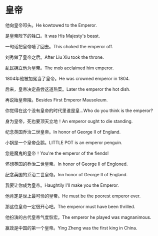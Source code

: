 # 皇帝

<p><span class="chinese">他向皇帝叩头。</span><span class="english">He kowtowed to the Emperor.</span></p>

<p><span class="chinese">是皇帝陛下的牲口。</span><span class="english">It was His Majesty's beast.</span></p>

<p><span class="chinese">一句话把皇帝噎了回去。</span><span class="english">This choked the emperor off.</span></p>

<p><span class="chinese">刘秀做了皇帝之后。</span><span class="english">After Liu Xiu took the throne.</span></p>

<p><span class="chinese">乱民拥立他为皇帝。</span><span class="english">The mob acclaimed him emperor.</span></p>

<p><span class="chinese">1804年他被加冕当了皇帝。</span><span class="english">He was crowned emperor in 1804.</span></p>

<p><span class="chinese">后来，皇帝决定品尝这道热菜。</span><span class="english">Later the emperor the hot dish.</span></p>

<p><span class="chinese">再说始皇帝陵。</span><span class="english">Besides First Emperor Mausoleum.</span></p>

<p><span class="chinese">你觉得在这个没有皇帝的时代里谁是皇…</span><span class="english">Who do you think is the emperor?</span></p>

<p><span class="chinese">身为皇帝，死也要顶天立地！</span><span class="english">An emperor ought to die standing.</span></p>

<p><span class="chinese">纪念英国乔治二世皇帝。</span><span class="english">In honor of George II of England.</span></p>

<p><span class="chinese">小锅是一个皇帝企鹅。</span><span class="english">LITTLE POT is an emperor penguin.</span></p>

<p><span class="chinese">您是魔鬼的皇帝！</span><span class="english">You're the emperor of the fiends!</span></p>

<p><span class="chinese">怀想英国的乔治二世皇帝。</span><span class="english">In honor of George II of Engloned.</span></p>

<p><span class="chinese">纪念英国的乔治二世皇帝。</span><span class="english">Inn honor of George II of England.</span></p>

<p><span class="chinese">我要让你成为皇帝。</span><span class="english">Haughtily I'll make you the Emperor.</span></p>

<p><span class="chinese">他肯定是世上最可怜的皇帝。</span><span class="english">He must be the poorest emperor ever.</span></p>

<p><span class="chinese">那这位皇帝一定很开心吧。</span><span class="english">The emperor must have been thrilled.</span></p>

<p><span class="chinese">他扮演的古代皇帝气度恢宏。</span><span class="english">The emperor he played was magnanimous.</span></p>

<p><span class="chinese">赢政是中国的第一个皇帝。</span><span class="english">Ying Zheng was the first king in China.</span></p>

